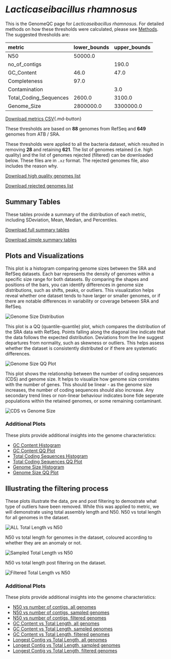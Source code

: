 # *Lacticaseibacillus rhamnosus*

This is the GenomeQC page for *Lacticaseibacillus rhamnosus*. For detailed methods on how these thresholds were calculated, please see [Methods](../../methods.md).
The suggested thresholds are: 

| metric                 | lower_bounds   | upper_bounds   |
|:-----------------------|:---------------|:---------------|
| N50                    | 50000.0        |                |
| no_of_contigs          |                | 190.0          |
| GC_Content             | 46.0           | 47.0           |
| Completeness           | 97.0           |                |
| Contamination          |                | 3.0            |
| Total_Coding_Sequences | 2600.0         | 3100.0         |
| Genome_Size            | 2800000.0      | 3300000.0      |

[Download metrics CSV](Lacticaseibacillus_rhamnosus_metrics.csv){.md-button}


These thresholds are based on **88** genomes from RefSeq and **649** genomes from ATB / SRA.

These thresholds were applied to all the bacteria dataset, which resulted in removing **28** and retaining **621**.
The list of genomes retained (i.e. high quality) and the list of genomes rejected (filtered) can be downloaded below. These files are in `.xz` format. The rejected genomes file, also includes the reason why.

[Download high quality genomes list](Lacticaseibacillus_rhamnosus_high_quality_genomes.csv.xz)


[Download rejected genomes list](Lacticaseibacillus_rhamnosus_filtered_out_genomes.csv.xz)



## Summary Tables
These tables provide a summary of the distribution of each metric, including SDeviation, Mean, Median, and Percentiles.

[Download full summary tables](summary.csv)

[Download simple summary tables](selected_summary.csv)

## Plots and Visualizations

This plot is a histogram comparing genome sizes between the SRA and RefSeq datasets. Each bar represents the density of genomes within a specific size range for both datasets. By comparing the shapes and positions of the bars, you can identify differences in genome size distributions, such as shifts, peaks, or outliers. This visualization helps reveal whether one dataset tends to have larger or smaller genomes, or if there are notable differences in variability or coverage between SRA and RefSeq.

![Genome Size Distribution](Genome_Size_refseq_histogram_kde.png)

This plot is a QQ (quantile-quantile) plot, which compares the distribution of the SRA data with RefSeq. Points falling along the diagonal line indicate that the data follows the expected distribution. Deviations from the line suggest departures from normality, such as skewness or outliers. This helps assess whether the dataset is consistently distributed or if there are systematic differences.

![Genome Size QQ Plot](Genome_Size_refseq_qqplot.png)

This plot shows the relationship between the number of coding sequences (CDS) and genome size. It helps to visualize how genome size correlates with the number of genes. This should be linear - as the genome size increases, the number of coding sequences should also increase. Any secondary trend lines or non-linear behaviour indicates bone fide seperate populations within the retained genomes, or some remaining contaminant. 

![CDS vs Genome Size](Lacticaseibacillus_rhamnosus_CDS_vs_Genome_Size.png)

### Additional Plots

These plots provide additional insights into the genome characteristics:

- [GC Content Histogram](GC_Content_refseq_histogram_kde.png)
- [GC Content QQ Plot](GC_Content_refseq_qqplot.png)
- [Total Coding Sequences Histogram](Total_Coding_Sequences_refseq_histogram_kde.png)
- [Total Coding Sequences QQ Plot](Total_Coding_Sequences_refseq_qqplot.png)
- [Genome Size Histogram](Genome_Size_refseq_histogram_kde.png)
- [Genome Size QQ Plot](Genome_Size_refseq_qqplot.png)
## Illustrating the filtering process
These plots illustrate the data, pre and post filtering to demostrate what type of outliers have been removed. While this was applied to metric, we will demonstrate using total assembly length and N50.
N50 vs total length for all genomes in the dataset.

![ALL Total Length vs N50](Lacticaseibacillus_rhamnosus_all_total_length_N50.png)

N50 vs total length for genomes in the dataset, coloured according to whether they are an anomaly or not.

![Sampled Total Length vs N50](Lacticaseibacillus_rhamnosus_sample_total_length_N50.png)

N50 vs total length post filtering on the dataset.

![Filtered Total Length vs N50](Lacticaseibacillus_rhamnosus_filt_total_length_N50.png)

### Additional Plots

These plots provide additional insights into the genome characteristics:

- [N50 vs number of contigs, all genomes](Lacticaseibacillus_rhamnosus_all_N50_number.png)
- [N50 vs number of contigs, sampled genomes](Lacticaseibacillus_rhamnosus_sample_N50_number.png)
- [N50 vs number of contigs, filtered genomes](Lacticaseibacillus_rhamnosus_filt_N50_number.png)
- [GC Content vs Total Length, all genomes](Lacticaseibacillus_rhamnosus_all_total_length_GC_Content.png)
- [GC Content vs Total Length, sampled genomes](Lacticaseibacillus_rhamnosus_sample_total_length_GC_Content.png)
- [GC Content vs Total Length, filtered genomes](Lacticaseibacillus_rhamnosus_filt_total_length_GC_Content.png)
- [Longest Contig vs Total Length, all genomes](Lacticaseibacillus_rhamnosus_all_total_length_longest.png)
- [Longest Contig vs Total Length, sampled genomes](Lacticaseibacillus_rhamnosus_sample_total_length_longest.png)
- [Longest Contig vs Total Length, filtered genomes](Lacticaseibacillus_rhamnosus_filt_total_length_longest.png)
